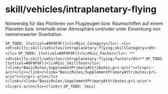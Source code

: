 # skill/vehicles/intraplanetary-flying

Notwendig für das Pilotieren von Flugzeugen bzw. Raumschiffen auf einem Planeten bzw. innerhalb einer Atmosphäre und/oder unter Einwirkung von nennenswerter Gravitation.

`SP_TODO: [txt(col=#9F9F9F)]<lc>Misc_Category</lc>: <lc><dt>skills;skill/vehicles/intraplanetary-flying;skillCategory</dt></lc>`
`SP_TODO: [txt(col=#9F9F9F)]<lc>Misc_Factor</lc>: **<dt>skills;skill/vehicles/intraplanetary-flying;factor</dt>**`
`SP_TODO: [txt(col=#9F9F9F)]<lc>Misc_SkillTest</lc>: (<link="BasicRules;SupplementPrimaryAttributes;pri-a/cr"><lc>pri-a/cr</lc></link>/<link="BasicRules;SupplementPrimaryAttributes;pri-a/in"><lc>pri-a/in</lc></link>/<link="BasicRules;SupplementPrimaryAttributes;pri-a/cn"><lc>pri-a/cn</lc></link>)`
`SP_TODO: [mis]`